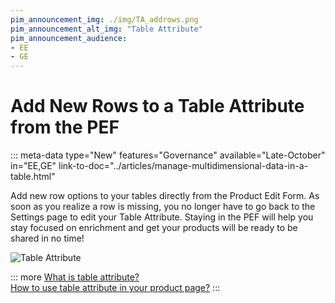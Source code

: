 ```yaml
---
pim_announcement_img: ./img/TA_addrows.png
pim_announcement_alt_img: "Table Attribute"
pim_announcement_audience:
- EE
- GE
---
```


# Add New Rows to a Table Attribute from the PEF
::: meta-data type="New" features="Governance" available="Late-October" in="EE,GE" link-to-doc="../articles/manage-multidimensional-data-in-a-table.html"

Add new row options to your tables directly from the Product Edit Form. As soon as you realize a row is missing, you no longer have to go back to the Settings page to edit your Table Attribute. Staying in the PEF will help you stay focused on enrichment and get your products will be ready to be shared in no time!

![Table Attribute](../img/TA_addrows.png)  


::: more
[What is table attribute?](../articles/manage-multidimensional-data-in-a-table.html)  
[How to use table attribute in your product page?](../articles/work-on-a-product/#use-a-table-attribute-in-your-product-page.html)
:::

